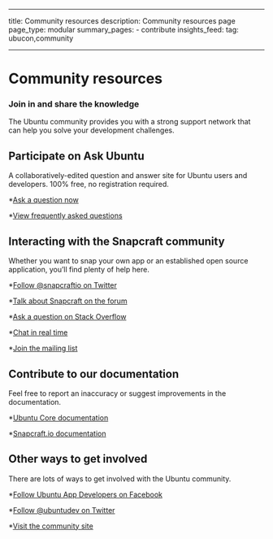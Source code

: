 ----
title: Community resources
description: Community resources page
page_type: modular
summary_pages:
    - contribute
insights_feed:
    tag: ubucon,community
    
----

# Community resources

### Join in and share the knowledge

The Ubuntu community provides you with a strong support network that can help you solve your development challenges.

## Participate on Ask Ubuntu

A collaboratively-edited question and answer site for Ubuntu users and developers. 100% free, no registration required.

*[Ask a question now](http://www.askubuntu.com/questions/ask?tags=application-development)

*[View frequently asked questions](http://www.askubuntu.com/questions/tagged/application-development?sort=frequent)

## Interacting with the Snapcraft community

Whether you want to snap your own app or an established open source application, you’ll find plenty of help here.

*[Follow @snapcraftio on Twitter](https://twitter.com/snapcraftio)

*[Talk about Snapcraft on the forum](https://forum.snapcraft.io/)

*[Ask a question on Stack Overflow](http://stackoverflow.com/questions/tagged/snapcraft)

*[Chat in real time](https://rocket.ubuntu.com/channel/snapcraft?)

*[Join the mailing list](https://lists.ubuntu.com/mailman/listinfo/snapcraft?)

## Contribute to our documentation

Feel free to report an inaccuracy or suggest improvements in the documentation.

*[Ubuntu Core documentation](https://github.com/CanonicalLtd/ubuntu-core-docs)

*[Snapcraft.io documentation](https://github.com/CanonicalLtd/snappy-docs)

## Other ways to get involved

There are lots of ways to get involved with the Ubuntu community. 

*[Follow Ubuntu App Developers on Facebook](https://www.facebook.com/ubuntuappdev)

*[Follow @ubuntudev on Twitter](https://twitter.com/ubuntudev?lang=en)

*[Visit the community site](http://community.ubuntu.com/)
